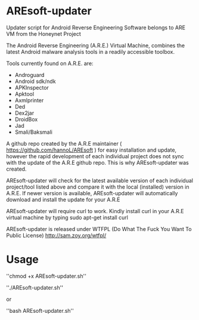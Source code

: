 AREsoft-updater
===============

Updater script for Android Reverse Engineering Software belongs to ARE VM from the Honeynet Project

The Android Reverse Engineering (A.R.E.) Virtual Machine, combines the latest Android malware analysis tools in a readily accessible toolbox.

Tools currently found on A.R.E. are:

* Androguard
* Android sdk/ndk
* APKInspector
* Apktool
* Axmlprinter
* Ded
* Dex2jar
* DroidBox
* Jad
* Smali/Baksmali

A github repo created by the A.R.E maintainer ( https://github.com/hannoL/AREsoft ) for easy installation and update, however the rapid development of each individual project does not sync with the update of the A.R.E github repo. This is why AREsoft-updater was created.

AREsoft-updater will check for the latest available version of each individual project/tool listed above and compare it with the local (installed) version in A.R.E. If newer version is available, AREsoft-updater will automatically download and install the update for your A.R.E

AREsoft-updater will require curl to work. Kindly install curl in your A.R.E virtual machine by typing sudo apt-get install curl

AREsoft-updater is released under WTFPL (Do What The Fuck You Want To Public License) http://sam.zoy.org/wtfpl/


Usage
=====

''chmod +x AREsoft-updater.sh''

''./AREsoft-updater.sh''

or

''bash AREsoft-updater.sh''